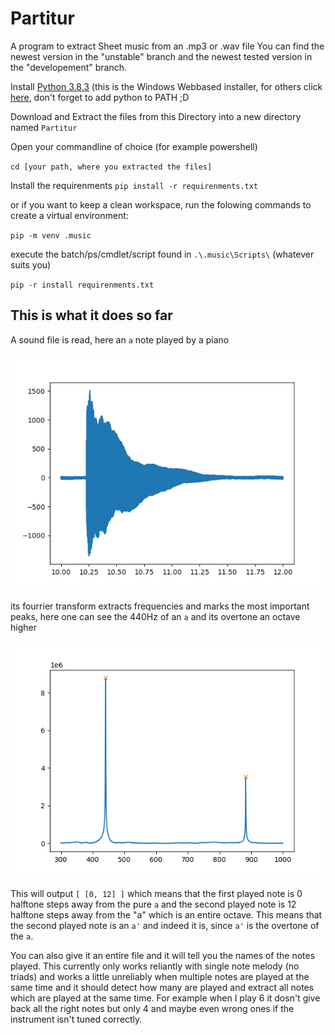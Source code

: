 # Partitur
A program to extract Sheet music from an .mp3 or .wav file
You can find the newest version in the "unstable" branch and the newest tested version in the "developement" branch.

Install [Python 3.8.3](https://www.python.org/ftp/python/3.8.3/python-3.8.3-amd64-webinstall.exe) (this is the Windows Webbased installer, for others click [here](https://www.python.org/downloads/release/python-383/), don't forget to add python to PATH ;D

Download and Extract the files from this Directory into a new directory named ``Partitur``

Open your commandline of choice (for example powershell)

``cd [your path, where you extracted the files]``

Install the requirenments
``pip install -r requirenments.txt``

or if you want to keep a clean workspace, run the folowing commands to create a virtual environment:

``pip -m venv .music``

execute the batch/ps/cmdlet/script found in ``.\.music\Scripts\`` (whatever suits you)

``pip -r install requirenments.txt``

## This is what it does so far


A sound file is read, here an `a` note played by a piano

![a raw a note played by a piano](/images/piano_a.png)

its fourrier transform extracts frequencies and marks the most important peaks, here one can see the 440Hz of an `a` and its overtone an octave higher

![transform](/images/transformed.png)

This will output `[ [0, 12] ]` which means that the first played note is 0 halftone steps away from the pure `a` and the second played note is 12 halftone steps away from the "a" which is an entire octave. This means that the second played note is an `a'` and indeed it is, since `a'` is the overtone of the `a`.

You can also give it an entire file and it will tell you the names of the notes played. This currently only works reliantly with single note melody (no triads) and works a little unreliably when multiple notes are played at the same time and it should detect how many are played and extract all notes which are played at the same time. For example when I play 6 it dosn't give back all the right notes but only 4 and maybe even wrong ones if the instrument isn't tuned correctly.
